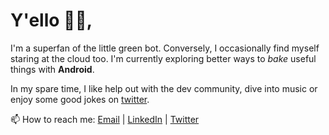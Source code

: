 # Y'ello ✌🏽,

I'm a superfan of the little green bot. Conversely, I occasionally find myself staring at the cloud too. I'm currently exploring better ways to _bake_ useful things with **Android**.

In my spare time, I like help out with the dev community, dive into music or enjoy some good jokes on [twitter](https://twitter.com/samueletsiakoh).

📫 How to reach me:
  [Email](mailto:esgrey094@gmail.com) | [LinkedIn](https://www.linkedin.com/in/samueletsiakoh) | [Twitter](https://twitter.com/samueletsiakoh)
<!--
**baiden/baiden** is a ✨ _special_ ✨ repository because its `README.md` (this file) appears on your GitHub profile.

Here are some ideas to get you started:

- 🔭 I’m currently working on ...
- 🌱 I’m currently learning ...
- 👯 I’m looking to collaborate on ...
- 🤔 I’m looking for help with ...
- 💬 Ask me about ...
- 📫 How to reach me: ...
- 😄 Pronouns: ...
- ⚡ Fun fact: ...
-->

